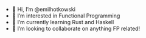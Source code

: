 - 👋 Hi, I’m @emilhotkowski
- 👀 I’m interested in Functional Programming
- 🌱 I’m currently learning Rust and Haskell
- 💞️ I’m looking to collaborate on anything FP related!

<!---
emilhotkowski/emilhotkowski is a ✨ special ✨ repository because its `README.md` (this file) appears on your GitHub profile.
You can click the Preview link to take a look at your changes.
--->
